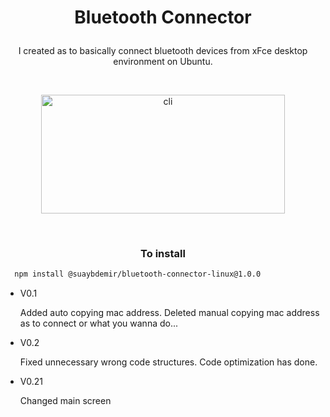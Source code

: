 # <p align="center">Bluetooth Connector</p>

<p align="center">I created as to basically connect bluetooth devices from xFce desktop environment on Ubuntu.</p>

<br>

<p align="center"><img src="https://i.ibb.co/nQwrKRg/b-connector.png" width="390" height="190" 
title="cli"></p>
<br>

### <p align="center">To install</p>

<p align="center">

```bash 
  npm install @suaybdemir/bluetooth-connector-linux@1.0.0
```

</p>

- V0.1
	
	Added auto copying mac address.
	Deleted manual copying mac address as to connect or what you wanna do...

- V0.2
	
	Fixed unnecessary wrong code structures.
	Code optimization has done.
	
- V0.21 

	Changed main screen
